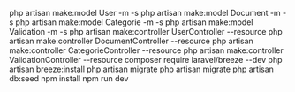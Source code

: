 php artisan make:model User -m -s
php artisan make:model Document -m -s
php artisan make:model Categorie -m -s 
php artisan make:model Validation -m -s
php artisan make:controller UserController --resource
php artisan make:controller DocumentController --resource
php artisan make:controller CategorieController --resource
php artisan make:controller ValidationController --resource
composer require laravel/breeze --dev
php artisan breeze:install
php artisan migrate
php artisan migrate
php artisan db:seed 
npm install 
npm run dev
